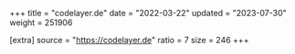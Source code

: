 +++
title = "codelayer.de"
date = "2022-03-22"
updated = "2023-07-30"
weight = 251906

[extra]
source = "https://codelayer.de"
ratio = 7
size = 246
+++

